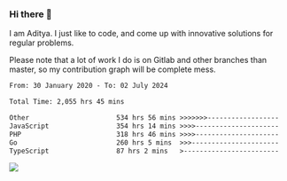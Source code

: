 ### Hi there 👋

I am Aditya. I just like to code, and come up with innovative solutions for regular problems.

Please note that a lot of work I do is on Gitlab and other branches than master, so my contribution graph will be complete mess.

<!--START_SECTION:waka-->

```txt
From: 30 January 2020 - To: 02 July 2024

Total Time: 2,055 hrs 45 mins

Other                      534 hrs 56 mins >>>>>>>------------------   26.02 %
JavaScript                 354 hrs 14 mins >>>>---------------------   17.23 %
PHP                        318 hrs 46 mins >>>>---------------------   15.51 %
Go                         260 hrs 5 mins  >>>----------------------   12.65 %
TypeScript                 87 hrs 2 mins   >------------------------   04.23 %
```

<!--END_SECTION:waka-->

![](https://komarev.com/ghpvc/?username=BrainBuzzer)
